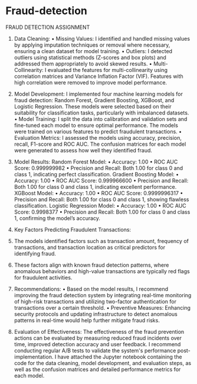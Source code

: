 # Fraud-detection
FRAUD DETECTION ASSIGNMENT

1. Data Cleaning:
•	Missing Values: I identified and handled missing values by applying imputation techniques or removal where necessary, ensuring a clean dataset for model training.
•	Outliers: I detected outliers using statistical methods (Z-scores and box plots) and addressed them appropriately to avoid skewed results.
•	Multi-Collinearity: I evaluated the features for multi-collinearity using correlation matrices and Variance Inflation Factor (VIF). Features with high correlation were removed to improve model performance.

2. Model Development:
I implemented four machine learning models for fraud detection: Random Forest, Gradient Boosting, XGBoost, and Logistic Regression. These models were selected based on their suitability for classification tasks, particularly with imbalanced datasets.
•	Model Training: I split the data into calibration and validation sets and fine-tuned each model to ensure optimal performance. The models were trained on various features to predict fraudulent transactions.
•	Evaluation Metrics: I assessed the models using accuracy, precision, recall, F1-score and ROC AUC. The confusion matrices for each model were generated to assess how well they identified fraud.

3. Model Results:
Random Forest Model:
•	Accuracy: 1.00
•	ROC AUC Score: 0.999999982
•	Precision and Recall: Both 1.00 for class 0 and class 1, indicating perfect classification.
Gradient Boosting Model:
•	Accuracy: 1.00
•	ROC AUC Score: 0.999966600
•	Precision and Recall: Both 1.00 for class 0 and class 1, indicating excellent performance.
 XGBoost Model:
•	Accuracy: 1.00
•	ROC AUC Score: 0.9999996317
•	Precision and Recall: Both 1.00 for class 0 and class 1, showing flawless classification.
Logistic Regression Model:
•	Accuracy: 1.00
•	ROC AUC Score: 0.9998377
•	Precision and Recall: Both 1.00 for class 0 and class 1, confirming the model’s accuracy.

4. Key Factors Predicting Fraudulent Transactions:
1.	The models identified factors such as transaction amount, frequency of transactions, and transaction location as critical predictors for identifying fraud.
2.	These factors align with known fraud detection patterns, where anomalous behaviors and high-value transactions are typically red flags for fraudulent activities.

5. Recommendations:
•	Based on the model results, I recommend improving the fraud detection system by integrating real-time monitoring of high-risk transactions and utilizing two-factor authentication for transactions over a certain threshold.
•	Preventive Measures: Enhancing security protocols and updating infrastructure to detect anomalous patterns in real-time would help further mitigate fraud risks.

6. Evaluation of Effectiveness:
The effectiveness of the fraud prevention actions can be evaluated by measuring reduced fraud incidents over time, improved detection accuracy and user feedback. I recommend conducting regular A/B tests to validate the system's performance post-implementation.
I have attached the Jupyter notebook containing the code for the data cleaning, model development, and evaluation steps, as well as the confusion matrices and detailed performance metrics for each model.
